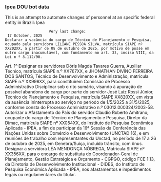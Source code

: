  ### Ipea DOU bot data
 This is an attempt to automate changes of personnel at an specific federal entity in Brazil: Ipea
 
                        Very last change: 
 	 17 October, 2025
	Declarar a vacância do cargo de Técnico de Planejamento e Pesquisa, ocupado pela servidora LILIANE PESSOA SILVA, matrícula SIAPE nº XX202XX, a partir de 08 de outubro de 2025, por motivo de posse em outro cargo inacumulável, com fundamento no art. 33, inciso VIII, da Lei n º 8.112/90.
Art. 1º Designar os servidores Dóris Magda Tavares Guerra, Auxiliar Técnico, matrícula SIAPE n.º XX767XX, e JHONATHAN DIVINO FERREIRA DOS SANTOS, Técnico de Desenvolvimento e Administração, matrícula SIAPE n.º XX998XX, para constituírem Comissão de Processo Administrativo Disciplinar sob o rito sumário, visando à apuração de possível abandono de cargo por parte do servidor José Luiz Rossi Júnior, Técnico de Planejamento e Pesquisa, matrícula SIAPE XX820XX, em vista da ausência ininterrupta ao serviço no período de 1/5/2025 a 31/5/2025, conforme consta do Processo Administrativo n.º 03012.000324/2003-58.
Autorizar o Afastamento do País do servidor Claudio Roberto Amitrano, ocupante do cargo de Técnico de Planejamento e Pesquisa, Diretor da Dimac, matrícula SIAPE nº XX054XX, do Instituto de Pesquisa Econômica Aplicada - IPEA, a fim de participar da 16ª Sessão da Conferência das Nações Unidas sobre Comércio e Desenvolvimento (UNCTAD 16), e em reuniões de trabalho com representantes da Unctad, no período de 17 a 26 de outubro de 2025, em Genebra/Suíça, incluído trânsito, com ônus.
Designar a servidora LÉA MENDONÇA NÓBREGA, Matrícula SIAPE nº XX356XX, para o encargo de substituta do Coordenador-Geral de Planejamento, Gestão Estratégica e Orçamento - CGPGO, código FCE 1.13, da Diretoria de Desenvolvimento Institucional - DIDES, do Instituto de Pesquisa Econômica Aplicada - IPEA, nos afastamentos e impedimentos legais ou regulamentares do titular.

